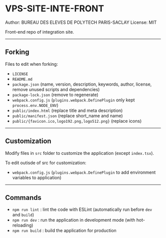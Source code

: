 # VPS-SITE-INTE-FRONT

Author: BUREAU DES ELEVES DE POLYTECH PARIS-SACLAY
License: MIT

Front-end repo of integration site.

---

## Forking

Files to edit when forking:
- `LICENSE`
- `README.md`
- `package.json` (name, version, description, keywords, author, license, remove unused scripts and dependencies)
- `package-lock.json` (remove to regenerate)
- `webpack.config.js` (`plugins.webpack.DefinePlugin` only kept `process.env.NODE_ENV`)
- `public/index.html` (replace title and meta description)
- `public/manifest.json` (replace short_name and name)
- `public/{favicon.ico,logo192.png,logo512.png}` (replace icons)

---

## Customization

Modify files in `src` folder to customize the application (except `index.tsx`).

To edit outisde of src for customization:
- `webpack.config.js` (`plugins.webpack.DefinePlugin` to add environment variables to application)

---

## Commands
- `npm run lint` : lint the code with ESLint (automatically run before `dev` and `build`)
- `npm run dev` : run the application in development mode (with hot-reloading)
- `npm run build` : build the application for production
